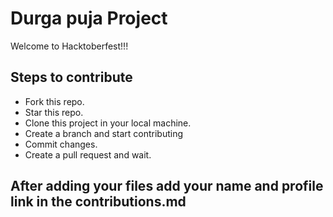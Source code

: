 # Durga puja Project

Welcome to Hacktoberfest!!!

## Steps to contribute
- Fork this repo.
- Star this repo.
- Clone this project in your local machine.
- Create a branch and start contributing
- Commit changes. 
- Create a pull request and wait. 

## After adding your files add your name and profile link in the contributions.md
